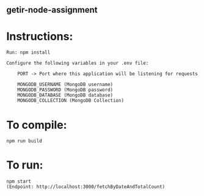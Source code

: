 ## getir-node-assignment

# Instructions:

    Run: npm install

    Configure the following variables in your .env file:

        PORT -> Port where this application will be listening for requests

        MONGODB_USERNAME (MongoDB username)
        MONGODB_PASSWORD (MongoDB password)
        MONGODB_DATABASE (MongoDB database)
        MONGODB_COLLECTION (MongoDB Collection)

# To compile:

    npm run build

# To run:

    npm start
    (Endpoint: http://localhost:3000/fetchByDateAndTotalCount)
